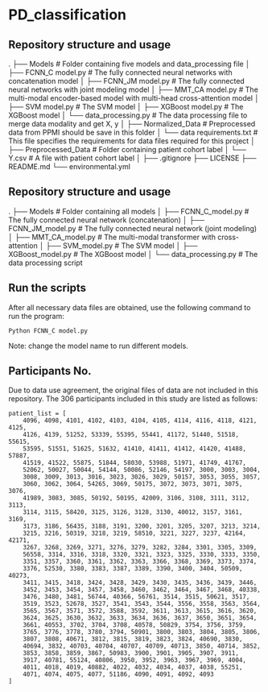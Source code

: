 # PD_classification
## Repository structure and usage
.
├── Models                            # Folder containing five models and data_processing file
│   ├── FCNN_C model.py               # The fully connected neural networks with concatenation model
│   ├── FCNN_JM model.py              # The fully connected neural networks with joint modeling model
│   ├── MMT_CA model.py               # The multi-modal encoder-based model with multi-head cross-attention model
│   ├── SVM model.py                  # The SVM model
│   ├── XGBoost model.py              # The XGBoost model
│   └── data_processing.py            # The data processing file to merge data modality and get X, y
│
├── Normalized_Data                   # Preprocessed data from PPMI should be save in this folder
│   └── data requirements.txt         # This file specifies the requirements for data files required for this project
│
├── Preprocessed_Data                 # Folder containing patient cohort label
│   └── Y.csv                         # A file with patient cohort label
│ 
├── .gitignore
├── LICENSE
├── README.md
└── environmental.yml

## Repository structure and usage

.
├── Models                       # Folder containing all models
│   ├── FCNN_C_model.py          # The fully connected neural network (concatenation)
│   ├── FCNN_JM_model.py         # The fully connected neural network (joint modeling)
│   ├── MMT_CA_model.py          # The multi-modal transformer with cross-attention
│   ├── SVM_model.py             # The SVM model
│   ├── XGBoost_model.py         # The XGBoost model
│   └── data_processing.py       # The data processing script


## Run the scripts
After all necessary data files are obtained, use the following command to run the program:
```
Python FCNN_C model.py
```
Note: change the model name to run different models.

## Participants No.
Due to data use agreement, the original files of data are not included in this repository. The 306 participants included in this study are listed as follows:

```
patient_list = [
    4096, 4098, 4101, 4102, 4103, 4104, 4105, 4114, 4116, 4118, 4121, 4125, 
    4126, 4139, 51252, 53339, 55395, 55441, 41172, 51440, 51518, 55615, 
    53595, 51551, 51625, 51632, 41410, 41411, 41412, 41420, 41488, 57887, 
    41519, 41522, 55875, 51844, 58030, 53988, 51971, 41749, 41767, 
    52062, 50027, 50044, 54144, 50086, 52146, 54197, 3000, 3003, 3004, 
    3008, 3009, 3013, 3016, 3023, 3026, 3029, 50157, 3053, 3055, 3057, 
    3060, 3062, 3064, 54265, 3069, 50175, 3072, 3073, 3071, 3075, 3076, 
    41989, 3083, 3085, 50192, 50195, 42009, 3106, 3108, 3111, 3112, 3113, 
    3114, 3115, 58420, 3125, 3126, 3128, 3130, 40012, 3157, 3161, 3169, 
    3173, 3186, 56435, 3188, 3191, 3200, 3201, 3205, 3207, 3213, 3214, 
    3215, 3216, 50319, 3218, 3219, 58510, 3221, 3227, 3237, 42164, 42171, 
    3267, 3268, 3269, 3271, 3276, 3279, 3282, 3284, 3301, 3305, 3309, 
    56558, 3314, 3316, 3318, 3320, 3321, 3323, 3325, 3330, 3333, 3350, 
    3351, 3357, 3360, 3361, 3362, 3363, 3366, 3368, 3369, 3373, 3374, 
    3376, 52530, 3380, 3383, 3387, 3389, 3390, 3400, 3404, 50509, 40273, 
    3411, 3415, 3418, 3424, 3428, 3429, 3430, 3435, 3436, 3439, 3446, 
    3452, 3453, 3454, 3457, 3458, 3460, 3462, 3464, 3467, 3468, 40338, 
    3476, 3480, 3481, 56744, 40366, 56761, 3514, 3515, 50621, 3517, 
    3519, 3523, 52678, 3527, 3541, 3543, 3544, 3556, 3558, 3563, 3564, 
    3565, 3567, 3571, 3572, 3588, 3592, 3611, 3613, 3615, 3616, 3620, 
    3624, 3625, 3630, 3632, 3633, 3634, 3636, 3637, 3650, 3651, 3654, 
    3661, 40553, 3702, 3704, 3708, 40578, 50829, 3754, 3756, 3759, 
    3765, 3776, 3778, 3780, 3794, 50901, 3800, 3803, 3804, 3805, 3806, 
    3807, 3808, 40671, 3812, 3815, 3819, 3823, 3824, 40690, 3830, 
    40694, 3832, 40703, 40704, 40707, 40709, 40713, 3850, 40714, 3852, 
    3853, 3858, 3859, 3867, 50983, 3900, 3901, 3905, 3907, 3911, 
    3917, 40781, 55124, 40806, 3950, 3952, 3963, 3967, 3969, 4004, 
    4011, 4018, 4019, 40882, 4022, 4032, 4034, 4037, 4038, 55251, 
    4071, 4074, 4075, 4077, 51186, 4090, 4091, 4092, 4093
]
```



